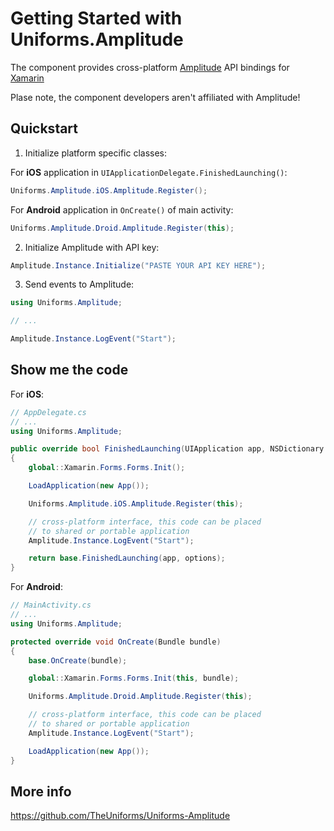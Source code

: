 # Getting Started with Uniforms.Amplitude

The component provides cross-platform [Amplitude](https://amplitude.com) API bindings for [Xamarin](https://www.xamarin.com)

Plase note, the component developers aren't affiliated with Amplitude!


Quickstart
----------

1. Initialize platform specific classes:

For **iOS** application in `UIApplicationDelegate.FinishedLaunching()`:

```csharp
Uniforms.Amplitude.iOS.Amplitude.Register();
```

For **Android** application in `OnCreate()` of main activity:

```csharp
Uniforms.Amplitude.Droid.Amplitude.Register(this);
```

2. Initialize Amplitude with API key:

```csharp
Amplitude.Instance.Initialize("PASTE YOUR API KEY HERE");
```

3. Send events to Amplitude:

```csharp
using Uniforms.Amplitude;

// ...

Amplitude.Instance.LogEvent("Start");
```


Show me the code
----------------

For **iOS**:

```csharp
// AppDelegate.cs
// ...
using Uniforms.Amplitude;

public override bool FinishedLaunching(UIApplication app, NSDictionary options)
{
    global::Xamarin.Forms.Forms.Init();

    LoadApplication(new App());

    Uniforms.Amplitude.iOS.Amplitude.Register(this);

    // cross-platform interface, this code can be placed
    // to shared or portable application
    Amplitude.Instance.LogEvent("Start");

    return base.FinishedLaunching(app, options);
}
```


For **Android**:

```csharp
// MainActivity.cs
// ...
using Uniforms.Amplitude;

protected override void OnCreate(Bundle bundle)
{
    base.OnCreate(bundle);

    global::Xamarin.Forms.Forms.Init(this, bundle);

    Uniforms.Amplitude.Droid.Amplitude.Register(this);

    // cross-platform interface, this code can be placed
    // to shared or portable application
    Amplitude.Instance.LogEvent("Start");

    LoadApplication(new App());
}
```

More info
---------

<https://github.com/TheUniforms/Uniforms-Amplitude>
